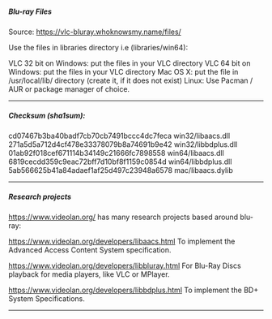 ##### Blu-ray Files

Source:
https://vlc-bluray.whoknowsmy.name/files/

Use the files in libraries directory i.e (libraries/win64):


   VLC 32 bit on Windows: put the files in your VLC directory
   VLC 64 bit on Windows: put the files in your VLC directory
   Mac OS X: put the file in /usr/local/lib/ directory (create it, if it does not exist)
   Linux: Use Pacman / AUR or package manager of choice.

---

##### Checksum (sha1sum):

cd07467b3ba40badf7cb70cb7491bccc4dc7feca  win32/libaacs.dll
271a5d5a712d4cf478e33378079b8a74691b9e42  win32/libbdplus.dll
01ab92f018cef671114b34149c21666fc7898558  win64/libaacs.dll
6819cecdd359c9eac72bff7d10bf8f1159c0854d  win64/libbdplus.dll
5ab566625b41a84adaef1af25d497c23948a6578  mac/libaacs.dylib

---

#####  Research projects

https://www.videolan.org/ has many research projects based around blu-ray:

https://www.videolan.org/developers/libaacs.html
To implement the Advanced Access Content System specification.

https://www.videolan.org/developers/libbluray.html
For Blu-Ray Discs playback for media players, like VLC or MPlayer.

https://www.videolan.org/developers/libbdplus.html
To implement the BD+ System Specifications.

---